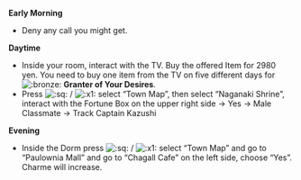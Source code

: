 **Early Morning**

- Deny any call you might get.

**Daytime**

- Inside your room, interact with the TV. Buy the offered Item for 2980 yen. You need to buy one item from the TV on five different days for ![:bronze:](/assets/bronze.png) **Granter of Your Desires**.
- Press ![:sq:](/assets/square.png) / ![:x1:](/assets/x1.png) select “Town Map”, then select “Naganaki Shrine”, interact with the Fortune Box on the upper right side -> Yes -> Male Classmate -> Track Captain Kazushi

**Evening**

- Inside the Dorm press ![:sq:](/assets/square.png) / ![:x1:](/assets/x1.png) select “Town Map” and go to “Paulownia Mall” and go to “Chagall Cafe” on the left side, choose “Yes”. Charme will increase.
